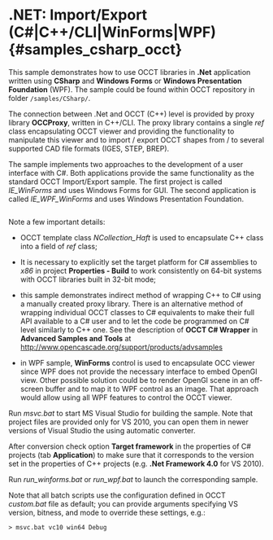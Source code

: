 .NET: Import/Export (C#|C++/CLI|WinForms|WPF) {#samples_csharp_occt}
================== 
	
This sample demonstrates how to use OCCT libraries in <b>.Net</b> application
written using **CSharp** and **Windows Forms** or **Windows Presentation Foundation** (WPF).
The sample could be found within OCCT repository in folder `/samples/CSharp/`.

The connection between .Net and OCCT (C++) level is provided by proxy library
**OCCProxy**, written in C++/CLI. The proxy library contains a single *ref* class
encapsulating OCCT viewer and providing the functionality to manipulate this viewer
and to import / export OCCT shapes from / to several supported CAD file formats (IGES, STEP, BREP). 

The sample implements two approaches to the development of a user interface with C#.
Both applications provide the same functionality as the standard OCCT Import/Export sample.
The first project is called *IE_WinForms* and uses Windows Forms for GUI.
The second application is called *IE_WPF_WinForms* and uses Windows Presentation Foundation.

<img src="image/samples_c__ie.png" alt="">

Note a few important details:

- OCCT template class *NCollection_Haft* is used to encapsulate C++ class into a field of *ref* class; 
  
- It is necessary to explicitly set the target platform for  C# assemblies to *x86*
  in project **Properties - Build** to work consistently on 64-bit systems with OCCT libraries built in 32-bit mode;
  
- this sample demonstrates indirect method of wrapping C++ to C# using a manually
  created proxy library. There is an alternative method of wrapping individual
  OCCT classes to C# equivalents to make their full API available to a C# user
  and to let the code be programmed on C# level similarly to C++ one. See the description
  of **OCCT C# Wrapper** in **Advanced Samples and Tools** at 
  http://www.opencascade.org/support/products/advsamples

- in WPF sample, **WinForms** control is used to encapsulate OCC viewer since WPF 
  does not provide the necessary interface to embed OpenGl view. Other possible
  solution could be to render OpenGl scene in an off-screen buffer and to map it
  to WPF control as an image. That approach would allow using all WPF features to
  control the OCCT viewer.

Run *msvc.bat* to start MS Visual Studio for building the sample.
Note that project files are provided only for VS 2010, you can open them in
newer versions of Visual Studio the using automatic converter.

After conversion check option **Target framework** in the properties of C# projects 
(tab **Application**) to make sure that it corresponds to the version set in
the properties of C++ projects (e.g. <b>.Net Framework 4.0</b> for VS 2010).

Run *run_winforms.bat* or *run_wpf.bat* to launch the corresponding sample.

Note that all batch scripts use the configuration defined in OCCT *custom.bat* file
as default; you can provide arguments specifying VS version, bitness, and mode
to override these settings, e.g.:

	> msvc.bat vc10 win64 Debug
